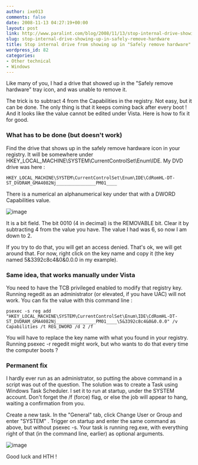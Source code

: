 ```yaml
---
author: ixe013
comments: false
date: 2008-11-13 04:27:19+00:00
layout: post
link: http://www.paralint.com/blog/2008/11/13/stop-internal-drive-showing-up-in-safely-remove-hardware/
slug: stop-internal-drive-showing-up-in-safely-remove-hardware
title: Stop internal drive from showing up in "Safely remove hardware"
wordpress_id: 82
categories:
- Other technical
- Windows
---
```


Like many of you, I had a drive that showed up in the "Safely remove hardware" tray icon, and was unable to remove it.

The trick is to subtract 4 from the Capabilities in the registry. Not easy, but it can be done. The only thing is that it keeps coming back after every boot ! And it looks like the value cannot be edited under Vista. Here is how to fix it for good.

<!-- more -->


### What has to be done (but doesn't work)


Find the drive that shows up in the safely remove hardware icon in your registry. It will be somewhere under HKEY_LOCAL_MACHINE\SYSTEM\CurrentControlSet\Enum\IDE\. My DVD drive was here :

    
    HKEY_LOCAL_MACHINE\SYSTEM\CurrentControlSet\Enum\IDE\CdRomHL-DT-ST_DVDRAM_GMA4082Nj_______________PM01____


There is a numerical an alphanumerical key under that with a DWORD Capabilities value.

![image](http://www.paralint.com/blog/wp-content/uploads/2008/11/image.png)

It is a bit field. The bit 0010 (4 in decimal) is the REMOVABLE bit. Clear it by subtracting 4 from the value you have. The value I had was 6, so now I am down to 2.

If you try to do that, you will get an access denied. That's ok, we will get around that. For now, right click on the key name and copy it (the key named 5&3392c8c4&0&0.0.0 in my example).


### Same idea, that works manually under Vista


You need to have the TCB privileged enabled to modify that registry key. Running regedit as an administrator (or elevated, if you have UAC) will not work. You can fix the value with this command line :

    
    psexec -s reg add "HKEY_LOCAL_MACHINE\SYSTEM\CurrentControlSet\Enum\IDE\CdRomHL-DT-ST_DVDRAM_GMA4082Nj_______________PM01____\5&3392c8c4&0&0.0.0" /v Capabilities /t REG_DWORD /d 2 /f


You will have to replace the key name with what you found in your registry. Running psexec -r regedit might work, but who wants to do that every time the computer boots ?


### Permanent fix


I hardly ever run as an administrator, so putting the above command in a script was out of the question. The solution was to create a Task using Windows Task Scheduler. I set it to run at startup, under the SYSTEM account. Don't forget the /f (force) flag, or else the job will appear to hang, waiting a confirmation from you.

Create a new task. In the "General" tab, click Change User or Group and enter "SYSTEM" . Trigger on startup and enter the same command as above, but without psexec -s. Your task is running reg.exe, with everything right of that (in the command line, earlier) as optional arguments.

![image](http://www.paralint.com/blog/wp-content/uploads/2008/11/image1.png)

Good luck and HTH !

